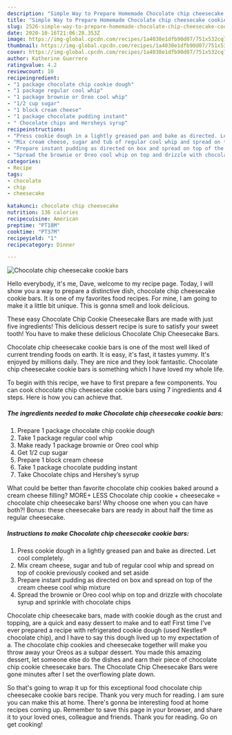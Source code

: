 ```yaml
---
description: "Simple Way to Prepare Homemade Chocolate chip cheesecake cookie bars"
title: "Simple Way to Prepare Homemade Chocolate chip cheesecake cookie bars"
slug: 2526-simple-way-to-prepare-homemade-chocolate-chip-cheesecake-cookie-bars
date: 2020-10-16T21:06:28.353Z
image: https://img-global.cpcdn.com/recipes/1a4038e1dfb90d07/751x532cq70/chocolate-chip-cheesecake-cookie-bars-recipe-main-photo.jpg
thumbnail: https://img-global.cpcdn.com/recipes/1a4038e1dfb90d07/751x532cq70/chocolate-chip-cheesecake-cookie-bars-recipe-main-photo.jpg
cover: https://img-global.cpcdn.com/recipes/1a4038e1dfb90d07/751x532cq70/chocolate-chip-cheesecake-cookie-bars-recipe-main-photo.jpg
author: Katherine Guerrero
ratingvalue: 4.2
reviewcount: 10
recipeingredient:
- "1 package chocolate chip cookie dough"
- "1 package regular cool whip"
- "1 package brownie or Oreo cool whip"
- "1/2 cup sugar"
- "1 block cream cheese"
- "1 package chocolate pudding instant"
- " Chocolate chips and Hersheys syrup"
recipeinstructions:
- "Press cookie dough in a lightly greased pan and bake as directed. Let cool completely."
- "Mix cream cheese, sugar and tub of regular cool whip and spread on top of cookie previously cooked and set aside"
- "Prepare instant pudding as directed on box and spread on top of the cream cheese cool whip mixture"
- "Spread the brownie or Oreo cool whip on top and drizzle with chocolate syrup and sprinkle with chocolate chips"
categories:
- Recipe
tags:
- chocolate
- chip
- cheesecake

katakunci: chocolate chip cheesecake 
nutrition: 136 calories
recipecuisine: American
preptime: "PT18M"
cooktime: "PT37M"
recipeyield: "1"
recipecategory: Dinner

---
```



![Chocolate chip cheesecake cookie bars](https://img-global.cpcdn.com/recipes/1a4038e1dfb90d07/751x532cq70/chocolate-chip-cheesecake-cookie-bars-recipe-main-photo.jpg)

Hello everybody, it's me, Dave, welcome to my recipe page. Today, I will show you a way to prepare a distinctive dish, chocolate chip cheesecake cookie bars. It is one of my favorites food recipes. For mine, I am going to make it a little bit unique. This is gonna smell and look delicious.

These easy Chocolate Chip Cookie Cheesecake Bars are made with just five ingredients! This delicious dessert recipe is sure to satisfy your sweet tooth! You have to make these delicious Chocolate Chip Cheesecake Bars.

Chocolate chip cheesecake cookie bars is one of the most well liked of current trending foods on earth. It is easy, it's fast, it tastes yummy. It's enjoyed by millions daily. They are nice and they look fantastic. Chocolate chip cheesecake cookie bars is something which I have loved my whole life.


To begin with this recipe, we have to first prepare a few components. You can cook chocolate chip cheesecake cookie bars using 7 ingredients and 4 steps. Here is how you can achieve that.

<!--inarticleads1-->

##### The ingredients needed to make Chocolate chip cheesecake cookie bars:

1. Prepare 1 package chocolate chip cookie dough
1. Take 1 package regular cool whip
1. Make ready 1 package brownie or Oreo cool whip
1. Get 1/2 cup sugar
1. Prepare 1 block cream cheese
1. Take 1 package chocolate pudding instant
1. Take  Chocolate chips and Hershey’s syrup


What could be better than favorite chocolate chip cookies baked around a cream cheese filling? MORE+ LESS Chocolate chip cookie + cheesecake = chocolate chip cheesecake bars! Why choose one when you can have both?! Bonus: these cheesecake bars are ready in about half the time as regular cheesecake. 

<!--inarticleads2-->

##### Instructions to make Chocolate chip cheesecake cookie bars:

1. Press cookie dough in a lightly greased pan and bake as directed. Let cool completely.
1. Mix cream cheese, sugar and tub of regular cool whip and spread on top of cookie previously cooked and set aside
1. Prepare instant pudding as directed on box and spread on top of the cream cheese cool whip mixture
1. Spread the brownie or Oreo cool whip on top and drizzle with chocolate syrup and sprinkle with chocolate chips


Chocolate chip cheesecake bars, made with cookie dough as the crust and topping, are a quick and easy dessert to make and to eat! First time I&#39;ve ever prepared a recipe with refrigerated cookie dough (used Nestles® chocolate chip), and I have to say this dough lived up to my expectation of a. The chocolate chip cookies and cheesecake together will make you throw away your Oreos as a subpar dessert. You made this amazing dessert, let someone else do the dishes and earn their piece of chocolate chip cookie cheesecake bars. The Chocolate Chip Cheesecake Bars were gone minutes after I set the overflowing plate down. 

So that's going to wrap it up for this exceptional food chocolate chip cheesecake cookie bars recipe. Thank you very much for reading. I am sure you can make this at home. There's gonna be interesting food at home recipes coming up. Remember to save this page in your browser, and share it to your loved ones, colleague and friends. Thank you for reading. Go on get cooking!
